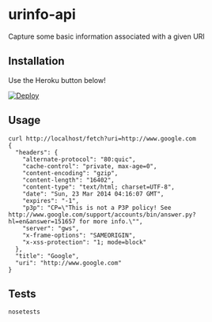 # urinfo-api

Capture some basic information associated with a given URI

## Installation

Use the Heroku button below!

[![Deploy](https://www.herokucdn.com/deploy/button.png)](https://heroku.com/deploy)

## Usage

```
curl http://localhost/fetch?uri=http://www.google.com
{
  "headers": {
    "alternate-protocol": "80:quic",
    "cache-control": "private, max-age=0",
    "content-encoding": "gzip",
    "content-length": "16402",
    "content-type": "text/html; charset=UTF-8",
    "date": "Sun, 23 Mar 2014 04:16:07 GMT",
    "expires": "-1",
    "p3p": "CP=\"This is not a P3P policy! See http://www.google.com/support/accounts/bin/answer.py?hl=en&answer=151657 for more info.\"",
    "server": "gws",
    "x-frame-options": "SAMEORIGIN",
    "x-xss-protection": "1; mode=block"
  },
  "title": "Google",
  "uri": "http://www.google.com"
}
```

## Tests

```
nosetests
```


